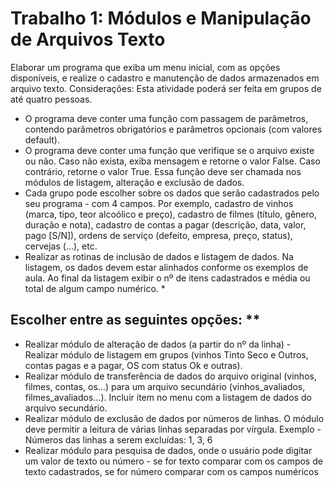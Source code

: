 # Trabalho 1: Módulos e Manipulação de Arquivos Texto
Elaborar um programa que exiba um menu inicial, com as opções disponíveis, e realize o
cadastro e manutenção de dados armazenados em arquivo texto. Considerações:
Esta atividade poderá ser feita em grupos de até quatro pessoas.
- O programa deve conter uma função com passagem de parâmetros, contendo
parâmetros obrigatórios e parâmetros opcionais (com valores default).
- O programa deve conter uma função que verifique se o arquivo existe ou não. Caso
não exista, exiba mensagem e retorne o valor False. Caso contrário, retorne o valor
True. Essa função deve ser chamada nos módulos de listagem, alteração e exclusão
de dados.
- Cada grupo pode escolher sobre os dados que serão cadastrados pelo seu
programa - com 4 campos. Por exemplo, cadastro de vinhos (marca, tipo, teor
alcoólico e preço), cadastro de filmes (título, gênero, duração e nota), cadastro de
contas a pagar (descrição, data, valor, pago [S/N]), ordens de serviço (defeito,
empresa, preço, status), cervejas (...), etc.
- Realizar as rotinas de inclusão de dados e listagem de dados. Na listagem, os dados
devem estar alinhados conforme os exemplos de aula. Ao final da listagem exibir o
nº de itens cadastrados e média ou total de algum campo numérico. *
## Escolher entre as seguintes opções: **
- Realizar módulo de alteração de dados (a partir do nº da linha) - Realizar
módulo de listagem em grupos (vinhos Tinto Seco e Outros, contas pagas e a
pagar, OS com status Ok e outras).
- Realizar módulo de transferência de dados do arquivo original (vinhos, filmes,
contas, os…) para um arquivo secundário (vinhos_avaliados,
filmes_avaliados…). Incluir item no menu com a listagem de dados do
arquivo secundário.
- Realizar módulo de exclusão de dados por números de linhas. O módulo
deve permitir a leitura de várias linhas separadas por vírgula. Exemplo -
Números das linhas a serem excluídas: 1, 3, 6
- Realizar módulo para pesquisa de dados, onde o usuário pode digitar um
valor de texto ou número - se for texto comparar com os campos de texto
cadastrados, se for número comparar com os campos numéricos
